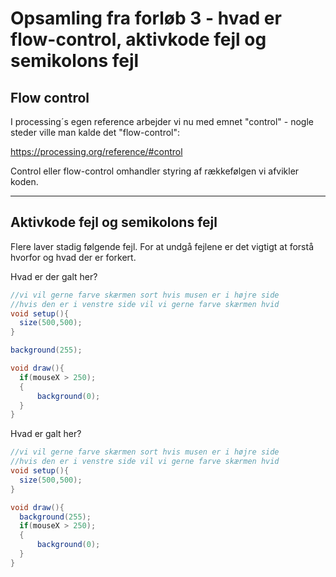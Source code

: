 # Opsamling fra forløb 3 - hvad er flow-control, aktivkode fejl og semikolons fejl

## Flow control

I processing´s egen reference arbejder vi nu med emnet "control" - nogle steder ville man kalde det "flow-control":

https://processing.org/reference/#control

Control eller flow-control omhandler styring af rækkefølgen vi afvikler koden.

---

##  Aktivkode fejl og semikolons fejl

Flere laver stadig følgende fejl. For at undgå fejlene er det vigtigt at forstå hvorfor og hvad der er forkert.

Hvad er der galt her?
```java
//vi vil gerne farve skærmen sort hvis musen er i højre side
//hvis den er i venstre side vil vi gerne farve skærmen hvid
void setup(){
  size(500,500);
}

background(255);

void draw(){
  if(mouseX > 250);
  {
      background(0);
  }
}
```

Hvad er galt her?
```java
//vi vil gerne farve skærmen sort hvis musen er i højre side
//hvis den er i venstre side vil vi gerne farve skærmen hvid
void setup(){
  size(500,500);
}

void draw(){
  background(255);
  if(mouseX > 250);
  {
      background(0);
  }
}
```
